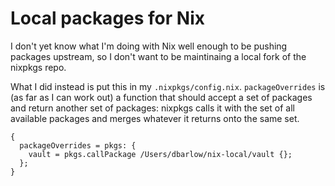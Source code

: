 # Local packages for Nix

I don't yet know what I'm doing with Nix well enough to be pushing
packages upstream, so I don't want to be maintinaing a local fork 
of the nixpkgs repo.

What I did instead is put this in my `.nixpkgs/config.nix`.
`packageOverrides` is (as far as I can work out) a function that
should accept a set of packages and return another set of packages:
nixpkgs calls it with the set of all available packages and merges
whatever it returns onto the same set.


```
{
  packageOverrides = pkgs: {
    vault = pkgs.callPackage /Users/dbarlow/nix-local/vault {};
  };
}
```
